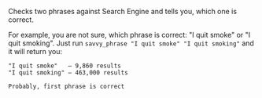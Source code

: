 Checks two phrases against Search Engine and tells you, which one is correct.

For example, you are not sure, which phrase is correct: "I quit smoke" or "I quit smoking".
Just run ```savvy_phrase "I quit smoke" "I quit smoking"``` and it will return you:

```
"I quit smoke"   – 9,860 results
"I quit smoking" – 463,000 results

Probably, first phrase is correct
```
